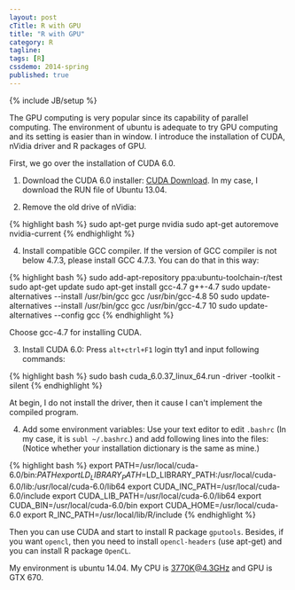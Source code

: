 ```yaml
---
layout: post
cTitle: R with GPU
title: "R with GPU"
category: R
tagline:
tags: [R]
cssdemo: 2014-spring
published: true
---
```

{% include JB/setup %}

The GPU computing is very popular since its capability of parallel computing. The environment of ubuntu is adequate to try GPU computing and its setting is easier than in window. I introduce the installation of CUDA, nVidia driver and R packages of GPU.


<!-- more -->

First, we go over the installation of CUDA 6.0.

1. Download the CUDA 6.0 installer: [CUDA Download](https://developer.nvidia.com/cuda-downloads). In my case, I download the RUN file of Ubuntu 13.04.

2. Remove the old drive of nVidia:

{% highlight bash %}
sudo apt-get purge nvidia
sudo apt-get autoremove nvidia-current
{% endhighlight %}

4. Install compatible GCC compiler. If the version of GCC compiler is not below 4.7.3, please install GCC 4.7.3. You can do that in this way:

{% highlight bash %}
sudo add-apt-repository ppa:ubuntu-toolchain-r/test
sudo apt-get update
sudo apt-get install gcc-4.7 g++-4.7
sudo update-alternatives --install /usr/bin/gcc gcc /usr/bin/gcc-4.8 50
sudo update-alternatives --install /usr/bin/gcc gcc /usr/bin/gcc-4.7 10
sudo update-alternatives --config gcc
{% endhighlight %}

Choose gcc-4.7 for installing CUDA.

3. Install CUDA 6.0: Press `alt+ctrl+F1` login tty1 and input following commands:

{% highlight bash %}
sudo bash cuda_6.0.37_linux_64.run -driver -toolkit -silent
{% endhighlight %}

At begin, I do not install the driver, then it cause I can't implement the compiled program.

4. Add some environment variables: Use your text editor to edit `.bashrc` (In my case, it is `subl ~/.bashrc`.) and add following lines into the files: (Notice whether your installation dictionary is the same as mine.)

{% highlight bash %}
export PATH=/usr/local/cuda-6.0/bin:$PATH
export LD_LIBRARY_PATH=$LD_LIBRARY_PATH:/usr/local/cuda-6.0/lib:/usr/local/cuda-6.0/lib64
export CUDA_INC_PATH=/usr/local/cuda-6.0/include
export CUDA_LIB_PATH=/usr/local/cuda-6.0/lib64
export CUDA_BIN=/usr/local/cuda-6.0/bin
export CUDA_HOME=/usr/local/cuda-6.0
export R_INC_PATH=/usr/local/lib/R/include
{% endhighlight %}

Then you can use CUDA and start to install R package `gputools`. Besides, if you want `opencl`, then you need to install `opencl-headers` (use apt-get) and you can install R package `OpenCL`.

My environment is ubuntu 14.04. My CPU is 3770K@4.3GHz and GPU is GTX 670.


